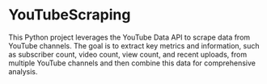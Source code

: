 # YouTubeScraping
This Python project leverages the YouTube Data API to scrape data from YouTube channels. The goal is to extract key metrics and information, such as subscriber count, video count, view count, and recent uploads, from multiple YouTube channels and then combine this data for comprehensive analysis.
